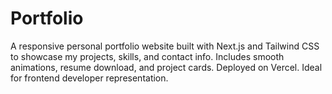 # Portfolio
A responsive personal portfolio website built with Next.js and Tailwind CSS to showcase my projects, skills, and contact info. Includes smooth animations, resume download, and project cards. Deployed on Vercel. Ideal for frontend developer representation.

